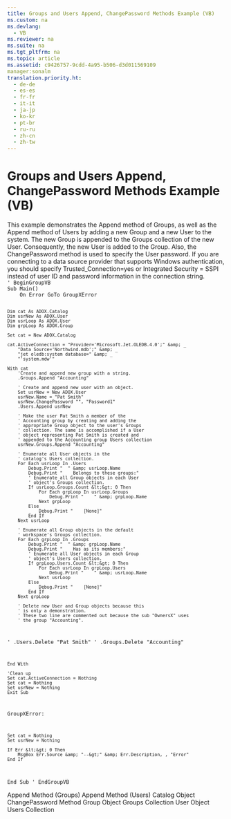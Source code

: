 ```yaml
---
title: Groups and Users Append, ChangePassword Methods Example (VB)
ms.custom: na
ms.devlang: 
  - VB
ms.reviewer: na
ms.suite: na
ms.tgt_pltfrm: na
ms.topic: article
ms.assetid: c9426757-9cdd-4a95-b506-d3d011569109
manager:sonalm
translation.priority.ht: 
  - de-de
  - es-es
  - fr-fr
  - it-it
  - ja-jp
  - ko-kr
  - pt-br
  - ru-ru
  - zh-cn
  - zh-tw
---
```

# Groups and Users Append, ChangePassword Methods Example (VB)
<?xml version="1.0" encoding="utf-8"?>
<developerReferenceWithoutSyntaxDocument xmlns="http://ddue.schemas.microsoft.com/authoring/2003/5" xmlns:xlink="http://www.w3.org/1999/xlink" xmlns:xsi="http://www.w3.org/2001/XMLSchema-instance" xsi:schemaLocation="http://ddue.schemas.microsoft.com/authoring/2003/5 http://dduestorage.blob.core.windows.net/ddueschema/developer.xsd">
  <introduction>
    <para>This example demonstrates the <legacyLink xlink:href="56b94fc6-7ef0-4e4a-82a3-033b94c46036">Append</legacyLink> method of <legacyLink xlink:href="09aa7b0a-69d5-4564-80a7-20ad8189670f">Groups</legacyLink>, as well as the <legacyLink xlink:href="b80bc5d5-78ca-4f75-956b-2ac658029cc7">Append</legacyLink> method of <legacyLink xlink:href="0a30fa74-6f10-4410-bd70-882e7c43cd46">Users</legacyLink> by adding a new <legacyLink xlink:href="55ef0ade-68ea-4da5-8aa5-4cd27d1f6d1e">Group</legacyLink> and a new <legacyLink xlink:href="f68e32ce-ef7c-407d-bdb5-d280947ae0e2">User</legacyLink> to the system. The new <legacyBold>Group</legacyBold> is appended to the <legacyBold>Groups</legacyBold> collection of the new <legacyBold>User</legacyBold>. Consequently, the new <legacyBold>User</legacyBold> is added to the <legacyBold>Group</legacyBold>. Also, the <legacyLink xlink:href="d187fbc6-5fac-4abb-803d-bf344dcf0302">ChangePassword</legacyLink> method is used to specify the <legacyBold>User</legacyBold> password.</para>
    <alert class="note">
      <para>If you are connecting to a data source provider that supports Windows authentication, you should specify <languageKeyword>Trusted_Connection=yes</languageKeyword> or <languageKeyword>Integrated Security = SSPI</languageKeyword> instead of user ID and password information in the connection string.</para>
    </alert>
  </introduction>
  <section>
    <content>
      <code>' BeginGroupVB
Sub Main()
    On Error GoTo GroupXError

    Dim cat As ADOX.Catalog
    Dim usrNew As ADOX.User
    Dim usrLoop As ADOX.User
    Dim grpLoop As ADOX.Group
    
    Set cat = New ADOX.Catalog
    
    cat.ActiveConnection = "Provider='Microsoft.Jet.OLEDB.4.0';" &amp; _
        "Data Source='Northwind.mdb';" &amp; _
        "jet oledb:system database=" &amp; _
        "'system.mdw'"

    With cat
        'Create and append new group with a string.
        .Groups.Append "Accounting"
       
        ' Create and append new user with an object.
        Set usrNew = New ADOX.User
        usrNew.Name = "Pat Smith"
        usrNew.ChangePassword "", "Password1"
        .Users.Append usrNew

        ' Make the user Pat Smith a member of the
        ' Accounting group by creating and adding the
        ' appropriate Group object to the user's Groups
        ' collection. The same is accomplished if a User
        ' object representing Pat Smith is created and
        ' appended to the Accounting group Users collection
        usrNew.Groups.Append "Accounting"
      
        ' Enumerate all User objects in the
        ' catalog's Users collection.
        For Each usrLoop In .Users
            Debug.Print "  " &amp; usrLoop.Name
            Debug.Print "    Belongs to these groups:"
            ' Enumerate all Group objects in each User
            ' object's Groups collection.
            If usrLoop.Groups.Count &lt;&gt; 0 Then
                For Each grpLoop In usrLoop.Groups
                    Debug.Print "    " &amp; grpLoop.Name
                Next grpLoop
            Else
                Debug.Print "    [None]"
            End If
        Next usrLoop

        ' Enumerate all Group objects in the default
        ' workspace's Groups collection.
        For Each grpLoop In .Groups
            Debug.Print "  " &amp; grpLoop.Name
            Debug.Print "    Has as its members:"
            ' Enumerate all User objects in each Group
            ' object's Users collection.
            If grpLoop.Users.Count &lt;&gt; 0 Then
                For Each usrLoop In grpLoop.Users
                    Debug.Print "    " &amp; usrLoop.Name
                Next usrLoop
            Else
                Debug.Print "    [None]"
            End If
        Next grpLoop
        
        ' Delete new User and Group objects because this
        ' is only a demonstration.
        ' These two line are commented out because the sub "OwnersX" uses
        ' the group "Accounting".
'        .Users.Delete "Pat Smith"
'        .Groups.Delete "Accounting"

    End With

    'Clean up
    Set cat.ActiveConnection = Nothing
    Set cat = Nothing
    Set usrNew = Nothing
    Exit Sub
    
GroupXError:
    
    Set cat = Nothing
    Set usrNew = Nothing
    
    If Err &lt;&gt; 0 Then
        MsgBox Err.Source &amp; "--&gt;" &amp; Err.Description, , "Error"
    End If
End Sub
' EndGroupVB</code>
    </content>
  </section>
  <relatedTopics>
<link xlink:href="56b94fc6-7ef0-4e4a-82a3-033b94c46036">Append Method (Groups)</link>
<link xlink:href="b80bc5d5-78ca-4f75-956b-2ac658029cc7">Append Method (Users)</link>
<link xlink:href="bb651639-a488-4e38-b6de-0ed99fa4dd92">Catalog Object</link>
<link xlink:href="d187fbc6-5fac-4abb-803d-bf344dcf0302">ChangePassword Method</link>
<link xlink:href="55ef0ade-68ea-4da5-8aa5-4cd27d1f6d1e">Group Object</link>
<link xlink:href="09aa7b0a-69d5-4564-80a7-20ad8189670f">Groups Collection</link>
<link xlink:href="f68e32ce-ef7c-407d-bdb5-d280947ae0e2">User Object</link>
<link xlink:href="0a30fa74-6f10-4410-bd70-882e7c43cd46">Users Collection</link>
</relatedTopics>
</developerReferenceWithoutSyntaxDocument>
